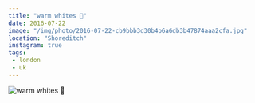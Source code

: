```yaml
---
title: "warm whites 🚐"
date: 2016-07-22
image: "/img/photo/2016-07-22-cb9bbb3d30b4b6a6db3b47874aaa2cfa.jpg"
location: "Shoreditch"
instagram: true
tags:
 - london
 - uk
---
```


![warm whites 🚐](/img/photo/2016-07-22-cb9bbb3d30b4b6a6db3b47874aaa2cfa.jpg)
